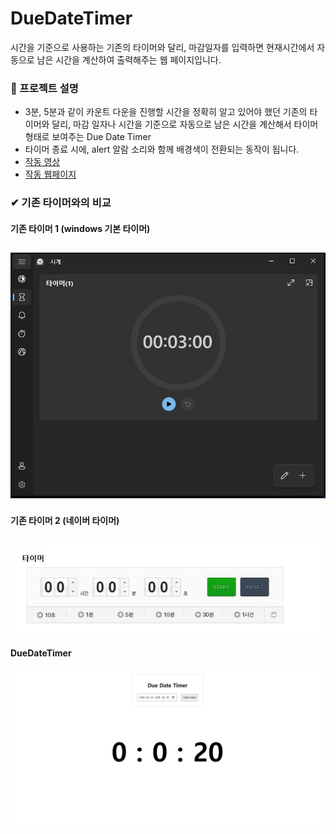 # DueDateTimer
시간을 기준으로 사용하는 기존의 타이머와 달리, 마감일자를 입력하면 현재시간에서 자동으로 남은 시간을 계산하여 출력해주는 웹 페이지입니다. 

### 📌 프로젝트 설명
- 3분, 5분과 같이 카운트 다운을 진행할 시간을 정확히 알고 있어야 했던 기존의 타이머와 달리, 
마감 일자나 시간을 기준으로 자동으로 남은 시간을 계산해서 타이머 형태로 보여주는 Due Date Timer
- 타이머 종료 시에, alert 알람 소리와 함께 배경색이 전환되는 동작이 됩니다.
- [작동 영상](https://www.youtube.com/watch?v=ApEcESYl3Mc)
- [작동 웹페이지](https://duedatetimer02.netlify.app/)

### ✔ 기존 타이머와의 비교

#### 기존 타이머 1 (windows 기본 타이머)
![윈도우 기본 타이머](기존타이머1.JPG)
---
#### 기존 타이머 2 (네이버 타이머)
![네이버 기본 타이머](기존타이머2.JPG)
---
#### DueDateTimer
![DueDAteTimer](duedatetimer1.jpg)
